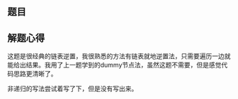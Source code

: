 ## 题目



## 解题心得

这题是很经典的链表逆置，我很熟悉的方法有链表就地逆置法，只需要遍历一边就能给出结果。我用了上一题学到的dummy节点法，虽然这题不需要，但是感觉代码思路更清晰了。

非递归的写法尝试着写了下，但是没有写出来。


